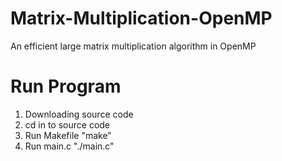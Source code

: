 # Matrix-Multiplication-OpenMP
An efficient large matrix multiplication algorithm in OpenMP

# Run Program
1. Downloading source code
2. cd in to source code
3. Run Makefile "make"
4. Run main.c "./main.c"
